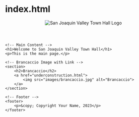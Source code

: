 # index.html
<!DOCTYPE html>
<html lang="en">
<head>
    <meta charset="UTF-8">
    <meta name="viewport" content="width=device-width, initial-scale=1.0">
    <title>San Joaquin Valley Town Hall</title>
    <!-- Link to external CSS file -->
    <link rel="stylesheet" href="styles/style.css">
</head>
<body>
    <!-- Logo -->
    <header>
        <!-- Update the src to point to the new logo -->
        <img src="images/sjvt-logo.png" alt="San Joaquin Valley Town Hall Logo" id="logo">
    </header>

    <!-- Main Content -->
    <h1>Welcome to San Joaquin Valley Town Hall</h1>
    <p>This is the main page.</p>

    <!-- Brancaccio Image with Link -->
    <section>
        <h2>Brancaccio</h2>
        <a href="underconstruction.html">
            <img src="images/brancaccio.jpg" alt="Brancaccio">
        </a>
    </section>

    <!-- Footer -->
    <footer>
        <p>&copy; Copyright Your Name, 2023</p>
    </footer>
</body>
</html>
